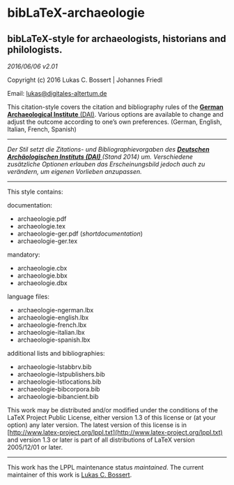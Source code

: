 bibLaTeX-__archaeologie__    
======= 



bibLaTeX-style for archaeologists, historians and philologists.
---
_2016/06/06 v2.01_

Copyright (c) 2016 Lukas C. Bossert | Johannes Friedl

Email: [lukas@digitales-altertum.de](mailto:lukas@digitales-altertum.de)

This citation-style covers the citation and bibliography rules of 
the [__German Archaeological Institute__ (DAI)](http://www.dainst.org/dai/meldungen). 
Various options are available to change and adjust 
the outcome according to one’s own preferences.
(German, English, Italian, French, Spanish)

---
*Der Stil setzt die Zitations- und Bibliographievorgaben 
des [__Deutschen Archäologischen Instituts (DAI)__ ](http://www.dainst.org/dai/meldungen) (Stand 2014) um. 
Verschiedene zusätzliche Optionen erlauben das Erscheinungsbild 
jedoch auch zu verändern, um eigenen Vorlieben anzupassen.*

---

This style contains:

documentation:

- archaeologie.pdf
- archaeologie.tex
- archaeologie-ger.pdf (*shortdocumentation*)
- archaeologie-ger.tex

mandatory:

* archaeologie.cbx
* archaeologie.bbx
* archaeologie.dbx

language files:

- archaeologie-ngerman.lbx
- archaeologie-english.lbx
- archaeologie-french.lbx
- archaeologie-italian.lbx
- archaeologie-spanish.lbx

additional lists and bibliographies:

- archaeologie-lstabbrv.bib
- archaeologie-lstpublishers.bib
- archaeologie-lstlocations.bib
- archaeologie-bibcorpora.bib
- archaeologie-bibancient.bib


This work may be distributed and/or modified under the
conditions of the LaTeX Project Public License, either version 1.3
of this license or (at your option) any later version.
The latest version of this license is in [http://www.latex-project.org/lppl.txt](http://www.latex-project.org/lppl.txt) and version 1.3 or later is part of all distributions of LaTeX
version 2005/12/01 or later.

---
This work has the LPPL maintenance status _maintained_.
The current maintainer of this work is [Lukas C. Bossert](https://github.com/LukasCBossert).

